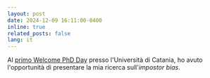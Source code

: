 ```yaml
---
layout: post
date: 2024-12-09 16:11:00-0400
inline: true
related_posts: false
lang: it
---
```


Al [primo Welcome PhD Day](https://www.agenda.unict.it/19971-welcome-phd-day-2024-dmi.htm) presso l'Università di Catania, ho avuto l'opportunità di presentare la mia ricerca sull'_impostor bias_.

